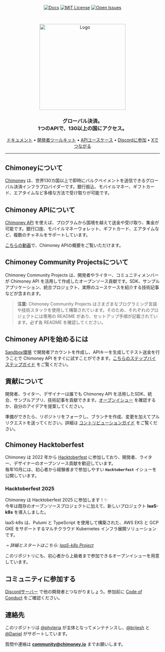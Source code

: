 <div align="center">
  
[![Docs](https://img.shields.io/badge/docs-chimoney.readme.io-blue)](https://chimoney.readme.io/reference/introduction)
[![MIT License](https://img.shields.io/badge/license-MIT-green)](https://github.com/Chimoney/chimoney-community-projects?tab=MIT-1-ov-file)
[![Open Issues](https://img.shields.io/github/issues/Chimoney/chimoney-community-projects)](https://github.com/Chimoney/chimoney-community-projects/issues)

</div>

&nbsp;

<div align="center" id="initial">
  <a href="https://chimoney.io/" target="_blank">
  <picture>
    <img src="https://chimoney.io/assets/icons/chimoney-purple-logo.svg" width="280" alt="Logo"/>
  </picture>
  </a>
</div>

<h3 align="center">
  グローバル決済。
  <br/>
  1つのAPIで、130以上の国にアクセス。<br/>
</h3>

<div align="center">
  
  [ドキュメント](https://chimoney.readme.io/reference/introduction) • [開発者ツールキット](https://chimoney.io/toolkit/) • [APIユースケース](https://chimoney.io/api-use-cases/) • [Discordに参加](https://discord.gg/TsyKnzT4qV) • [Xでつながる](https://x.com/chimoney_io)
  
</div>

---

## Chimoneyについて

[Chimoney](https://chimoney.io/) は、世界130カ国以上で即時にバルクペイメントを送信できるグローバル決済インフラプロバイダーです。銀行振込、モバイルマネー、ギフトカード、エアタイムなど多様な方法で受け取りが可能です。

## Chimoney APIについて

[Chimoney API](https://chimoney.readme.io/reference/introduction) を使えば、プログラムから国境を越えて送金や受け取り、集金が可能です。銀行口座、モバイルマネーウォレット、ギフトカード、エアタイムなど、複数のチャネルをサポートしています。

[こちらの動画](https://www.youtube.com/watch?v=VItvZbPH9cU&t=4s)で、Chimoney APIの概要をご覧いただけます。

## Chimoney Community Projectsについて

Chimoney Community Projects は、開発者やライター、コミュニティメンバーが Chimoney API を活用して作成したオープンソース貢献です。SDK、サンプルアプリケーション、統合プロジェクト、実際のユースケースを紹介する技術記事などが含まれます。

> **注意:** Chimoney Community Projects はさまざまなプログラミング言語や技術スタックを使用して構築されています。そのため、それぞれのプロジェクトには専用の README があり、セットアップ手順が記載されています。必ず各 README を確認してください。

## Chimoney APIを始めるには

[Sandbox環境](https://sandbox.chimoney.io) で開発者アカウントを作成し、APIキーを生成してテスト送金を行うことで Chimoney API をすぐに試すことができます。[こちらのステップバイステップガイド](https://www.loom.com/share/436303eb69c44f0d9757ea0c655bed89?sid=b6a0f661-721c-4731-9873-ae6f2d25780) をご覧ください。

## 貢献について

開発者、ライター、デザイナーは誰でも Chimoney API を活用したSDK、統合、サンプルアプリ、技術記事を貢献できます。[オープンイシュー](https://github.com/Chimoney/chimoney-community-projects/issues) を確認するか、自分のアイデアを提案してください。

準備ができたら、リポジトリをフォークし、ブランチを作成、変更を加えてプルリクエストを送ってください。詳細は [コントリビューションガイド](/CONTRIBUTING.md) をご覧ください。

## Chimoney Hacktoberfest

Chimoney は 2022 年から [Hacktoberfest](https://hacktoberfest.com/) に参加しており、開発者、ライター、デザイナーのオープンソース貢献を歓迎しています。  
毎年10月には、初心者から経験者まで参加しやすい **`Hacktoberfest`** イシューを公開しています。

### Hacktoberfest 2025

Chimoney は Hacktoberfest 2025 に参加します！✨  
今年は既存のオープンソースプロジェクトに加えて、新しいプロジェクト **IaaS-k8s** を導入しました。

IaaS-k8s は、Pulumi と TypeScript を使用して構築された、AWS EKS と GCP GKE をサポートするマルチクラウド Kubernetes インフラ展開ソリューションです。

➝ _詳細とスタートはこちら:_ [_IaaS-k8s Project_](https://github.com/Chimoney/Iaas)

このリポジトリにも、初心者から上級者まで参加できるオープンイシューを用意しています。

## コミュニティに参加する

[Discordサーバー](https://discord.gg/TsyKnzT4qV) で他の開発者とつながりましょう。参加前に [Code of Conduct](https://github.com/Chimoney/chimoney-community-projects/blob/main/CODE_OF_CONDUCT.md) をご確認ください。

## 連絡先

このリポジトリは [@phyleria](https://github.com/phyleria) が主体となってメンテナンスし、[@brijesh](https://github.com/brijeshthummar02) と [@Daniel](https://github.com/Danbaba1) がサポートしています。

質問や連絡は **community@chimoney.io** までお願いします。